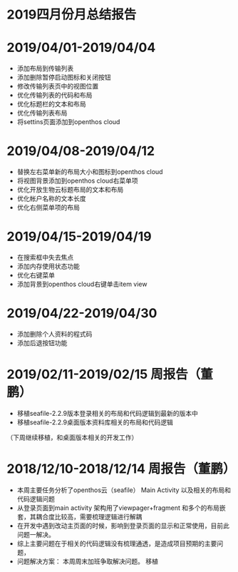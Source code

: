 # 2019四月份月总结报告

# 2019/04/01-2019/04/04 
  - 添加布局到传输列表
  - 添加删除暂停启动图标和关闭按钮
  - 修改传输列表页中的视图位置
  - 优化传输列表的代码和布局
  - 优化标题栏的文本和布局
  - 优化传输列表布局
  - 将settins页面添加到openthos cloud

# 2019/04/08-2019/04/12
  - 替换左右菜单新的布局大小和图标到openthos cloud
  - 将视图背景添加到openthos cloud右菜单项
  - 优化开放生物云标题布局的文本和布局
  - 优化帐户名称的文本长度
  - 优化右侧菜单项的布局


# 2019/04/15-2019/04/19
  - 在搜索框中失去焦点
  - 添加内存使用状态功能
  - 优化右键菜单
  - 添加背景到openthos cloud右键单击item view

# 2019/04/22-2019/04/30
  - 添加删除个人资料的程式码
  - 添加后退按钮功能



# 2019/02/11-2019/02/15  周报告（董鹏）
  - 移植seafile-2.2.9版本登录相关的布局和代码逻辑到最新的版本中
  - 移植seafile-2.2.9桌面版本资料库相关的布局和代码逻辑
  
  （下周继续移植，和桌面版本相关的开发工作）


# 2018/12/10-2018/12/14  周报告（董鹏）
  - 本周主要任务分析了openthos云（seafile） Main Activity 以及相关的布局和代码逻辑问题
  - 从登录页面到main activity 架构用了viewpager+fragment 和多个的布局嵌套，其耦合度比较高，需要梳理逻辑进行解耦
  - 在开发中遇到改动主页面的时候，影响到登录页面的显示和正常使用，目前此问题一解决。
  - 综上主要问题在于相关的代码逻辑没有梳理通透，是造成项目预期的主要问题，
  - 问题解决方案： 本周周末加班争取解决问题。
移植
